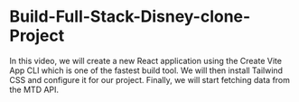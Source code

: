 # Build-Full-Stack-Disney-clone-Project

In this video, we will create a new React application using the Create Vite App CLI which is one of the fastest build tool. We will then install Tailwind CSS and configure it for our project. Finally, we will start fetching data from the MTD API.
